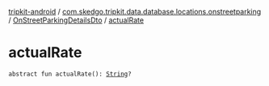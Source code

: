 [tripkit-android](../../index.md) / [com.skedgo.tripkit.data.database.locations.onstreetparking](../index.md) / [OnStreetParkingDetailsDto](index.md) / [actualRate](./actual-rate.md)

# actualRate

`abstract fun actualRate(): `[`String`](https://kotlinlang.org/api/latest/jvm/stdlib/kotlin/-string/index.html)`?`